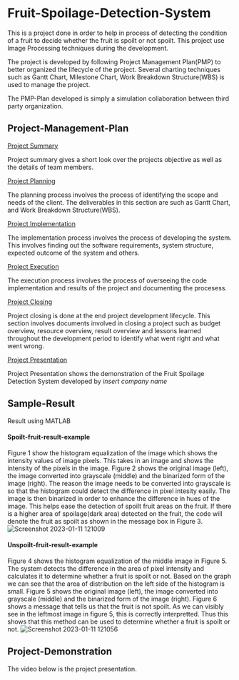 # Fruit-Spoilage-Detection-System

This is a project done in order to help in process of detecting the condition of a fruit to decide whether the fruit is spoilt or not spoilt. This project use Image Processing techniques during the development.

The project is developed by following Project Management Plan(PMP) to better organized the lifecycle of the project. Several charting techniques such as Gantt Chart, Milestone Chart, Work Breakdown Structure(WBS) is used to manage the project.

The PMP-Plan developed is simply a simulation collaboration between third party organization.

## Project-Management-Plan

[Project Summary](https://github.com/n-miera/Fruit-Spoilage-Detection-System/blob/main/PMP/A-PROJECT_SUMMARY.md)

Project summary gives a short look over the projects objective as well as the details of team members.

[Project Planning](https://github.com/n-miera/Fruit-Spoilage-Detection-System/blob/main/PMP/B-PROJECT_PLANNING.md)

The planning process involves the process of identifying the scope and needs of the client. The deliverables in this section are such as Gantt Chart, and Work Breakdown Structure(WBS).

[Project Implementation](https://github.com/n-miera/Fruit-Spoilage-Detection-System/blob/main/PMP/C-PROJECT_IMPLEMENTATION.md)

The implementation process involves the process of developing the system. This involves finding out the software requirements, system structure, expected outcome of the system and others.

[Project Execution](https://github.com/n-miera/Fruit-Spoilage-Detection-System/blob/main/PMP/D-PROJECT_EXECUTION.md)

The execution process involves the process of overseeing the code implementation and results of the project and documenting the procesess.

[Project Closing](https://github.com/n-miera/Fruit-Spoilage-Detection-System/blob/main/PMP/E-PROJECT_CLOSING.md)

Project closing is done at the end project development lifecycle. This section involves documents involved in closing a project such as budget overview, resource overview, result overview and lessons learned throughout the development period to identify what went right and what went wrong.

[Project Presentation](https://github.com/n-miera/Fruit-Spoilage-Detection-System/blob/main/PMP/F-PROJECT_PRESENTATION.md)

Project Presentation shows the demonstration of the Fruit Spoilage Detection System developed by *insert company name*

## Sample-Result

Result using MATLAB

#### Spoilt-fruit-result-example

Figure 1 show the histogram equalization of the image which shows the intensity values of image pixels. This takes in an image and shows the intensity of the pixels in the image. Figure 2 shows the original image (left), the image converted into grayscale (middle) and the binarized form of the image (right). The reason the image needs to be converted into grayscale is so that the histogram could detect the difference in pixel intesity easily. The image is then binarized in order to enhance the difference in hues of the image. This helps ease the detection
of spoilt fruit areas on the fruit. If there is a higher area of spoilage(dark area) detected on the fruit, the code will denote the fruit as spoilt as shown in the message box in Figure 3.
![Screenshot 2023-01-11 121009](https://user-images.githubusercontent.com/121591014/211716134-22f18df3-ef20-4414-81f2-5dcfafb36237.png)
#### Unspoilt-fruit-result-example

Figure 4 shows the histogram equalization of the middle image in Figure 5. The system detects the difference in the area of pixel intensity and calculates it to determine whether a fruit is spoilt or not. Based on the graph we can see that the area of distribution on the left side of the histogram is small. Figure 5 shows the original image (left), the image converted into grayscale (middle) and the binarized form of the image (right). Figure 6 shows a message that tells us that the fruit is not spoilt. As we can visibly see in the leftmost image in figure 5, this is correctly interpretted. Thus this shows that this method can be used to determine whether a fruit is spoilt or not.
![Screenshot 2023-01-11 121056](https://user-images.githubusercontent.com/121591014/211716142-b69d9680-7783-40a8-ab3e-9d34f09f5e48.png)


## Project-Demonstration

The video below is the project presentation.
